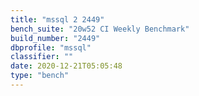 ```yaml
---
title: "mssql 2 2449"
bench_suite: "20w52 CI Weekly Benchmark"
build_number: "2449"
dbprofile: "mssql"
classifier: ""
date: 2020-12-21T05:05:48
type: "bench"
---
```

